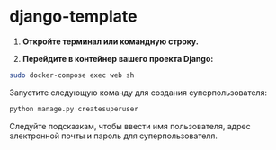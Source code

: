 # django-template
1. **Откройте терминал или командную строку.**

2. **Перейдите в контейнер вашего проекта Django:**
```bash
sudo docker-compose exec web sh
```
Запустите следующую команду для создания суперпользователя:
```bash
python manage.py createsuperuser
```
Следуйте подсказкам, чтобы ввести имя пользователя, адрес электронной почты и пароль для суперпользователя.

